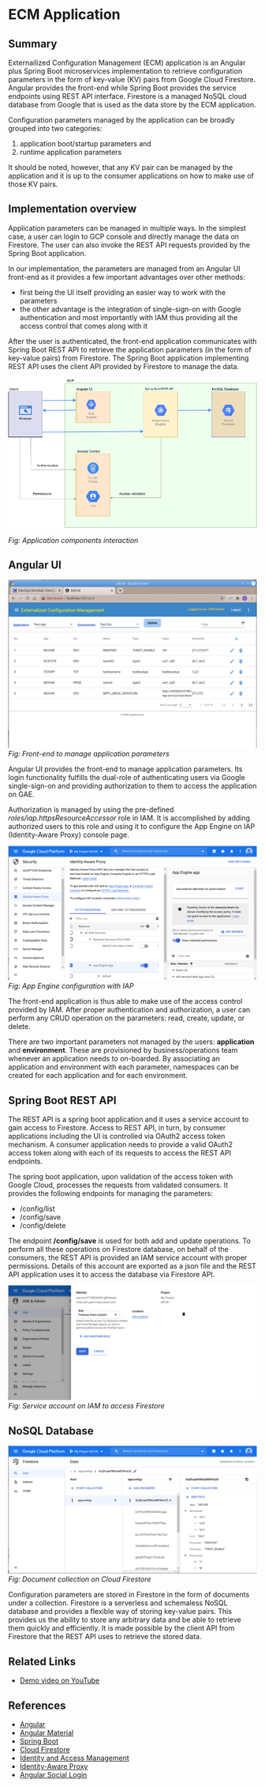 # ECM Application #

## Summary ##
Externailized Configuration Management (ECM) application is an Angular plus Spring Boot microservices implementation to retrieve configuration parameters in the form of key-value (KV) pairs from Google Cloud Firestore. Angular provides the front-end while Spring Boot provides the service endpoints using REST API interface. Firestore is a managed NoSQL cloud database from Google that is used as the data store by the ECM application.

Configuration parameters managed by the application can be broadly grouped into two categories:  
1. application boot/startup parameters and
2. runtime application parameters

It should be noted, however, that any KV pair can be managed by the application and it is up to the consumer applications on how to make use of those KV pairs.

## Implementation overview ##
Application parameters can be managed in multiple ways. In the simplest case, a user can login to GCP console and directly manage the data on Firestore. The user can also invoke the REST API requests provided by the Spring Boot application.

In our implementation, the parameters are managed from an Angular UI front-end as it provides a few important advantages over other methods:  
- first being the UI itself providing an easier way to work with the parameters
- the other advantage is the integration of single-sign-on with Google authentication and most importantly with IAM thus providing all the access control that comes along with it

After the user is authenticated, the front-end application communicates with Spring Boot REST API to retrieve the application parameters (in the form of key-value pairs) from Firestore. The Spring Boot application implementing REST API uses the client API provided by Firestore to manage the data.
  

![app_config_mgr_app_components.png](app_config_mgr_app_components.png)  

*Fig: Application components interaction*

## Angular UI ##

![ecm_angular_ui.png](ecm_angular_ui.png)  
*Fig: Front-end to manage application parameters*

Angular UI provides the front-end to manage application parameters. Its login functionality fulfills the dual-role of authenticating users via Google single-sign-on and providing authorization to them to access the application on GAE.

Authorization is managed by using the pre-defined *roles/iap.httpsResourceAccessor* role in IAM. It is accomplished by adding authorized users to this role and using it to configure the App Engine on IAP (Identity-Aware Proxy) console page.

![screen-app-engine-iap.png](screen-app-engine-iap.png)  
*Fig: App Engine configuration with IAP*

The front-end application is thus able to make use of the access control provided by IAM. After proper authentication and authorization, a user can perform any CRUD operation on the parameters: read, create, update, or delete.

There are two important parameters not managed by the users: **application** and **environment**. These are provisioned by business/operations team whenever an application needs to on-boarded. By associating an application and environment with each parameter, namespaces can be created for each application and for each environment.

## Spring Boot REST API ##
The REST API is a spring boot application and it uses a service account to gain access to Firestore. Access to REST API, in turn, by consumer applications including the UI is controlled via OAuth2 access token mechanism. A consumer application needs to provide a valid OAuth2 access token along with each of its requests to access the REST API endpoints.

The spring boot application, upon validation of the access token with Google Cloud, processes the requests from validated consumers. It provides the following endpoints for managing the parameters:
- /config/list
- /config/save
- /config/delete

The endpoint **/config/save** is used for both add and update operations. To perform all these operations on Firestore database, on behalf of the consumers, the REST API is provided an IAM service account with proper permissions. Details of this account are exported as a json file and the REST API application uses it to access the database via Firestore API.

![screen-firestore-svc-acct.png](screen-firestore-svc-acct.png)  
*Fig: Service account on IAM to access Firestore*

## NoSQL Database ##

![screen_cloud_firestore.png](screen_cloud_firestore.png)  
*Fig: Document collection on Cloud Firestore*

Configuration parameters are stored in Firestore in the form of documents under a collection. Firestore is a serverless and schemaless NoSQL database and provides a flexible way of storing key-value pairs. This provides us the ability to store any arbitrary data and be able to retrieve them quickly and efficiently. It is made possible by the client API from Firestore that the REST API uses to retrieve the stored data.

## Related Links ##
- [Demo video on YouTube](https://youtu.be/6WZ72nSnfDU)

## References ##
- [Angular](https://angular.io/)
- [Angular Material](https://material.angular.io/)
- [Spring Boot](https://spring.io/projects/spring-boot)
- [Cloud Firestore](https://firebase.google.com/docs/firestore)
- [Identity and Access Management](https://cloud.google.com/iam)
- [Identity-Aware Proxy](https://cloud.google.com/iap)
- [Angular Social Login](https://www.npmjs.com/package/angularx-social-login)
